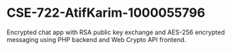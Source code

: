 # CSE-722-AtifKarim-1000055796
Encrypted chat app with RSA public key exchange and AES-256 encrypted messaging using PHP backend and Web Crypto API frontend.
